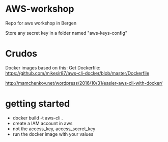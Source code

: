 # AWS-workshop
Repo for aws workshop in Bergen

Store any secret key in a folder named "aws-keys-config"

# Crudos
Docker images based on this:
Get Dockerfile:
https://github.com/mikesir87/aws-cli-docker/blob/master/Dockerfile

http://mamchenkov.net/wordpress/2016/10/31/easier-aws-cli-with-docker/

# getting started

* docker build -t aws-cli .
* create a IAM account in aws
* not the access_key, access_secret_key
* run the docker image with your values
